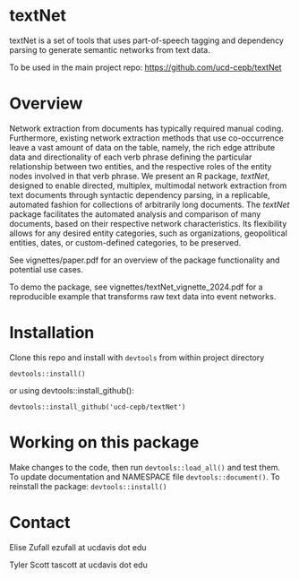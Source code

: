# textNet

textNet is a set of tools that uses part-of-speech tagging and dependency parsing to generate semantic networks from text data.

To be used in the main project repo: 
https://github.com/ucd-cepb/textNet

# Overview
Network extraction from documents has typically required manual coding.
Furthermore, existing network extraction methods that use co-occurrence
leave a vast amount of data on the table, namely, the rich edge
attribute data and directionality of each verb phrase defining the
particular relationship between two entities, and the respective roles
of the entity nodes involved in that verb phrase. We present an R
package, *textNet*, designed to enable directed, multiplex, multimodal
network extraction from text documents through syntactic dependency
parsing, in a replicable, automated fashion for collections of
arbitrarily long documents. The *textNet* package facilitates the
automated analysis and comparison of many documents, based on their
respective network characteristics. Its flexibility allows for any
desired entity categories, such as organizations, geopolitical entities,
dates, or custom-defined categories, to be preserved.

See vignettes/paper.pdf for an overview of the package functionality and potential use cases.  

To demo the package, see vignettes/textNet_vignette_2024.pdf for a reproducible example that transforms raw text data into event networks.

# Installation

Clone this repo and install with `devtools` from within project directory

```
devtools::install()
```

or using devtools::install_github():

```
devtools::install_github('ucd-cepb/textNet')
```

# Working on this package

Make changes to the code, then run `devtools::load_all()` and test them.
To update documentation and NAMESPACE file `devtools::document()`.
To reinstall the package: `devtools::install()`	

# Contact

Elise Zufall ezufall at ucdavis dot edu

Tyler Scott tascott at ucdavis dot edu

